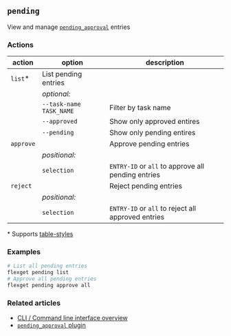 ## `pending`
View and manage [`pending_approval`](/Plugins/pending_approval) entries

### Actions
| action | option | description |
| --- | --- | --- |
| `list`* | List pending entries |
|| *optional:* ||
|| `--task-name TASK_NAME` | Filter by task name |
|| `--approved` | Show only approved entires|
|| `--pending` | Show only pending entires|
| `approve` || Approve pending entries |
|| *positional:* ||
|| `selection` | `ENTRY-ID` or `all` to approve all pending entries |
| `reject` || Reject pending entries |
|| *positional:* ||
|| `selection` | `ENTRY-ID` or `all` to reject all approved entries |
\* Supports [table-styles](/CLI/--table-styles)</div>

### Examples
```bash
# List all pending entries
flexget pending list
# Approve all pending entries
flexget pending approve all
```

### Related articles
* [CLI / Command line interface overview](/CLI)
* [`pending_approval` plugin](/Plugins/pending_approval) 